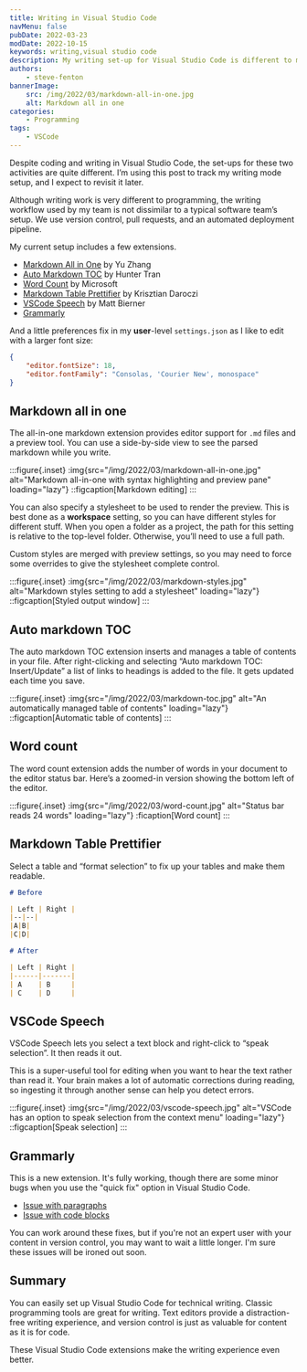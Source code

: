```yaml
---
title: Writing in Visual Studio Code
navMenu: false
pubDate: 2022-03-23
modDate: 2022-10-15
keywords: writing,visual studio code
description: My writing set-up for Visual Studio Code is different to my programming set-up.
authors:
    - steve-fenton
bannerImage:
    src: /img/2022/03/markdown-all-in-one.jpg
    alt: Markdown all in one
categories:
    - Programming
tags:
    - VSCode
---
```


Despite coding and writing in Visual Studio Code, the set-ups for these two activities are quite different. I’m using this post to track my writing mode setup, and I expect to revisit it later.

Although writing work is very different to programming, the writing workflow used by my team is not dissimilar to a typical software team’s setup. We use version control, pull requests, and an automated deployment pipeline.

My current setup includes a few extensions.

- [Markdown All in One](https://marketplace.visualstudio.com/items?itemName=yzhang.markdown-all-in-one) by Yu Zhang
- [Auto Markdown TOC](https://marketplace.visualstudio.com/items?itemName=huntertran.auto-markdown-toc) by Hunter Tran
- [Word Count](https://marketplace.visualstudio.com/items?itemName=ms-vscode.wordcount) by Microsoft
- [Markdown Table Prettifier](https://marketplace.visualstudio.com/items?itemName=darkriszty.markdown-table-prettify) by Krisztian Daroczi
- [VSCode Speech](https://marketplace.visualstudio.com/items?itemName=bierner.speech) by Matt Bierner
- [Grammarly](https://marketplace.visualstudio.com/items?itemName=znck.grammarly)

And a little preferences fix in my **user**-level `settings.json` as I like to edit with a larger font size:

```json
{
    "editor.fontSize": 18,
    "editor.fontFamily": "Consolas, 'Courier New', monospace"
}
```

## Markdown all in one

The all-in-one markdown extension provides editor support for `.md` files and a preview tool. You can use a side-by-side view to see the parsed markdown while you write.

:::figure{.inset}
:img{src="/img/2022/03/markdown-all-in-one.jpg" alt="Markdown all-in-one with syntax highlighting and preview pane" loading="lazy"}
::figcaption[Markdown editing]
:::

You can also specify a stylesheet to be used to render the preview. This is best done as a **workspace** setting, so you can have different styles for different stuff. When you open a folder as a project, the path for this setting is relative to the top-level folder. Otherwise, you’ll need to use a full path.

Custom styles are merged with preview settings, so you may need to force some overrides to give the stylesheet complete control.

:::figure{.inset}
:img{src="/img/2022/03/markdown-styles.jpg" alt="Markdown styles setting to add a stylesheet" loading="lazy"}
::figcaption[Styled output window]
:::

## Auto markdown TOC

The auto markdown TOC extension inserts and manages a table of contents in your file. After right-clicking and selecting “Auto markdown TOC: Insert/Update” a list of links to headings is added to the file. It gets updated each time you save.

:::figure{.inset}
:img{src="/img/2022/03/markdown-toc.jpg" alt="An automatically managed table of contents" loading="lazy"}
::figcaption[Automatic table of contents]
:::

## Word count

The word count extension adds the number of words in your document to the editor status bar. Here’s a zoomed-in version showing the bottom left of the editor.

:::figure{.inset}
:img{src="/img/2022/03/word-count.jpg" alt="Status bar reads 24 words" loading="lazy"}
:ficaption[Word count]
:::

## Markdown Table Prettifier

Select a table and “format selection” to fix up your tables and make them readable.

```markdown
# Before

| Left | Right |
|--|--|
|A|B|
|C|D|

# After

| Left | Right |
|------|-------|
| A    | B     |
| C    | D     |
```

## VSCode Speech

VSCode Speech lets you select a text block and right-click to “speak selection”. It then reads it out.

This is a super-useful tool for editing when you want to hear the text rather than read it. Your brain makes a lot of automatic corrections during reading, so ingesting it through another sense can help you detect errors.

:::figure{.inset}
:img{src="/img/2022/03/vscode-speech.jpg" alt="VSCode has an option to speak selection from the context menu" loading="lazy"}
::figcaption[Speak selection]
:::

## Grammarly

This is a new extension. It's fully working, though there are some minor bugs when you use the "quick fix" option in Visual Studio Code.

- [Issue with paragraphs](https://github.com/znck/grammarly/issues/289)
- [Issue with code blocks](https://github.com/znck/grammarly/issues/312)

You can work around these fixes, but if you're not an expert user with your content in version control, you may want to wait a little longer. I'm sure these issues will be ironed out soon.

## Summary

You can easily set up Visual Studio Code for technical writing. Classic programming tools are great for writing. Text editors provide a distraction-free writing experience, and version control is just as valuable for content as it is for code.

These Visual Studio Code extensions make the writing experience even better.